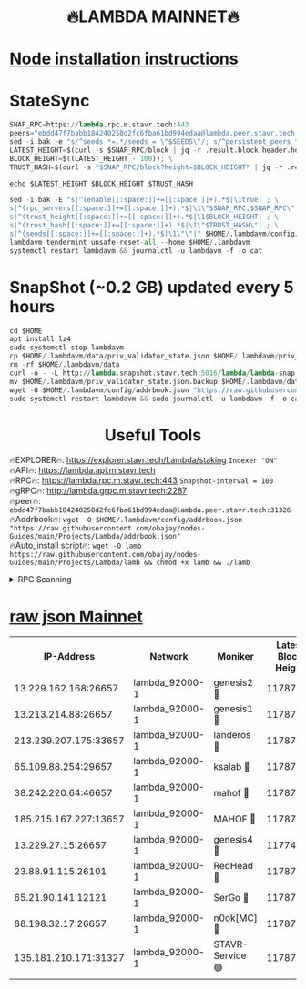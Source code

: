<h1 align="center"> 🔥LAMBDA MAINNET🔥</h1>


[Node installation instructions](https://github.com/obajay/nodes-Guides/tree/main/Projects/Lambda)
=


# StateSync
```python
SNAP_RPC=https://lambda.rpc.m.stavr.tech:443
peers="ebdd47f7babb184240258d2fc6fba61bd994edaa@lambda.peer.stavr.tech:31326" 
sed -i.bak -e "s/^seeds *=.*/seeds = \"$SEEDS\"/; s/^persistent_peers *=.*/persistent_peers = \"$PEERS\"/" $HOME/.lambdavm/config/config.toml
LATEST_HEIGHT=$(curl -s $SNAP_RPC/block | jq -r .result.block.header.height); \
BLOCK_HEIGHT=$((LATEST_HEIGHT - 100)); \
TRUST_HASH=$(curl -s "$SNAP_RPC/block?height=$BLOCK_HEIGHT" | jq -r .result.block_id.hash)

echo $LATEST_HEIGHT $BLOCK_HEIGHT $TRUST_HASH

sed -i.bak -E "s|^(enable[[:space:]]+=[[:space:]]+).*$|\1true| ; \
s|^(rpc_servers[[:space:]]+=[[:space:]]+).*$|\1\"$SNAP_RPC,$SNAP_RPC\"| ; \
s|^(trust_height[[:space:]]+=[[:space:]]+).*$|\1$BLOCK_HEIGHT| ; \
s|^(trust_hash[[:space:]]+=[[:space:]]+).*$|\1\"$TRUST_HASH\"| ; \
s|^(seeds[[:space:]]+=[[:space:]]+).*$|\1\"\"|" $HOME/.lambdavm/config/config.toml
lambdavm tendermint unsafe-reset-all --home $HOME/.lambdavm
systemctl restart lambdavm && journalctl -u lambdavm -f -o cat

```
# SnapShot (~0.2 GB) updated every 5 hours
```python
cd $HOME
apt install lz4
sudo systemctl stop lambdavm
cp $HOME/.lambdavm/data/priv_validator_state.json $HOME/.lambdavm/priv_validator_state.json.backup
rm -rf $HOME/.lambdavm/data
curl -o - -L http://lambda.snapshot.stavr.tech:5016/lambda/lambda-snap.tar.lz4 | lz4 -c -d - | tar -x -C $HOME/.lambdavm --strip-components 2
mv $HOME/.lambdavm/priv_validator_state.json.backup $HOME/.lambdavm/data/priv_validator_state.json
wget -O $HOME/.lambdavm/config/addrbook.json "https://raw.githubusercontent.com/obajay/nodes-Guides/main/Projects/Lambda/addrbook.json"
sudo systemctl restart lambdavm && sudo journalctl -u lambdavm -f -o cat
```
 <h1 align="center"> Useful Tools</h1>

🔥EXPLORER🔥:      https://explorer.stavr.tech/Lambda/staking	        `Indexer "ON"` \
🔥API🔥: 			 		 https://lambda.api.m.stavr.tech \
🔥RPC🔥:           https://lambda.rpc.m.stavr.tech:443	              `Snapshot-interval = 100` \
🔥gRPC🔥:          http://lambda.grpc.m.stavr.tech:2287 \
🔥peer🔥:					 `ebdd47f7babb184240258d2fc6fba61bd994edaa@lambda.peer.stavr.tech:31326` \
🔥Addrbook🔥:    ```wget -O $HOME/.lambdavm/config/addrbook.json "https://raw.githubusercontent.com/obajay/nodes-Guides/main/Projects/Lambda/addrbook.json"``` \
🔥Auto_install script🔥: ```wget -O lamb https://raw.githubusercontent.com/obajay/nodes-Guides/main/Projects/Lambda/lamb && chmod +x lamb && ./lamb```


<details>
<summary>RPC Scanning</summary>

<h2 align="center"> We scan nodes in real time every 4 hours. And we provide the final result of RPC endpoints.
We cannot influence the operation of these nodes in any way. </h2>


```python
If Voting Power is higher than 0 --> then the Node is a validator of the network and may be subject to attack and be a potential threat to the chain.
```
```python
We marked such validators with a red symbol
```

</details>

[raw json Mainnet](https://rpc-check.lambm.stavr.tech/lambm/rpc-lambm-result.json)
=


<table><tr><th>IP-Address</th><th>Network</th><th>Moniker</th><th>Latest Block Height</th><th>Earliest Block Height</th><th>Catching Up</th><th>Tx Index</th><th>Voting Power</th><th>Scan Time</th></tr><tr><td>13.229.162.168:26657</td><td>lambda_92000-1</td><td>genesis2 🔴</td><td>11787912</td><td>1</td><td>False</td><td>on</td><td>16891700</td><td>2024-02-19T01:39:57.269242862UTC</td></tr><tr><td>13.213.214.88:26657</td><td>lambda_92000-1</td><td>genesis1 🔴</td><td>11787912</td><td>1</td><td>False</td><td>on</td><td>107835</td><td>2024-02-19T01:40:02.078776709UTC</td></tr><tr><td>213.239.207.175:33657</td><td>lambda_92000-1</td><td>landeros 🔴</td><td>11787910</td><td>8136001</td><td>False</td><td>off</td><td>1855785</td><td>2024-02-19T01:39:49.645738365UTC</td></tr><tr><td>65.109.88.254:29657</td><td>lambda_92000-1</td><td>ksalab 🔴</td><td>11787914</td><td>8715001</td><td>False</td><td>on</td><td>510465</td><td>2024-02-19T01:40:06.862740030UTC</td></tr><tr><td>38.242.220.64:46657</td><td>lambda_92000-1</td><td>mahof 🔴</td><td>11787914</td><td>10131001</td><td>False</td><td>off</td><td>770350</td><td>2024-02-19T01:40:11.687210806UTC</td></tr><tr><td>185.215.167.227:13657</td><td>lambda_92000-1</td><td>MAHOF 🔴</td><td>11787912</td><td>10134001</td><td>False</td><td>on</td><td>2051510</td><td>2024-02-19T01:40:00.874314201UTC</td></tr><tr><td>13.229.27.15:26657</td><td>lambda_92000-1</td><td>genesis4 🔴</td><td>11774832</td><td>11043001</td><td>False</td><td>on</td><td>9665448</td><td>2024-02-19T01:40:00.541565904UTC</td></tr><tr><td>23.88.91.115:26101</td><td>lambda_92000-1</td><td>RedHead 🔴</td><td>11787910</td><td>11687910</td><td>False</td><td>off</td><td>553202</td><td>2024-02-19T01:39:49.960957068UTC</td></tr><tr><td>65.21.90.141:12121</td><td>lambda_92000-1</td><td>SerGo 🔴</td><td>11787914</td><td>11687914</td><td>False</td><td>off</td><td>10612133</td><td>2024-02-19T01:40:11.331616457UTC</td></tr><tr><td>88.198.32.17:26657</td><td>lambda_92000-1</td><td>n0ok[MC] 🔴</td><td>11787915</td><td>11687915</td><td>False</td><td>off</td><td>1578630</td><td>2024-02-19T01:40:14.725295447UTC</td></tr><tr><td>135.181.210.171:31327</td><td>lambda_92000-1</td><td>STAVR-Service 🟢</td><td>11787914</td><td>11785501</td><td>False</td><td>on</td><td>0</td><td>2024-02-19T01:40:06.526259667UTC</td></tr></table>

